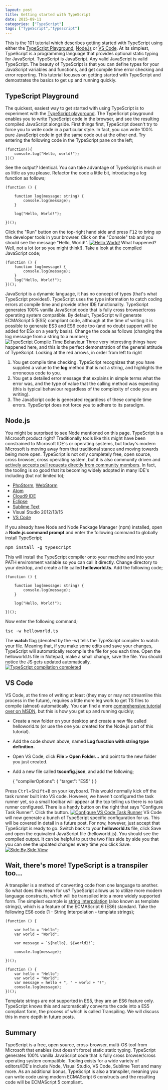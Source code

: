 ```yaml
---
layout: post
title: Getting started with TypeScript
date: 2015-09-11
categories: ["TypeScript"]
tags: ["TypeScript","typescript"]
---
```


This is the 101 tutorial which describes getting started with TypeScript using either the [TypeScript Playground](http://www.typescriptlang.org/Playground), [Node.js](https://nodejs.org/) or [VS Code](https://code.visualstudio.com). At its simplest, TypeScript is a programming language that provides optional static typing for JavaScript.  TypeScript is JavaScript.  Any valid JavaScript is valid TypeScript.  The beauty of TypeScript is that you can define types for your JavaScript variables and functions, and get compile time error checking and error reporting.  This tutorial focuses on getting started with TypeScript and demostrates the basics to get up and running quickly.

## TypeScript Playground

The quickest, easiest way to get started with using TypeScript is to experiment with the [TypeScript playground](http://www.typescriptlang.org/Playground/).  The TypeScript playground enables you to write TypeScript code in the browser, and see the resulting compiled JavaScript alongside. First things first, TypeScript doesn't try to force you to write code in a particular style.  In fact, you can write 100% pure JavaScript code in get the same code out at the other end. Try entering the following code in the TypeScript pane on the left;

    (function(){
    	console.log("Hello, world!");
    })()

See the output?  Identical.  You can take advantage of TypeScript is much or as little as you please. Refactor the code a little bit, introducing a log function as follows;

    (function () {

    	function log(message: string) {
    		console.log(message);
    	}

    	log("Hello, World!");

    })();

Click the "Run" button on the top-right hand side and press <kbd>F12</kbd> to bring up the developer tools in your browser. Click on the "Console" tab and you should see the message "Hello, World!". [![Hello World!](http://www.typescriptguy.com/wp-content/uploads/2015/07/HelloWorld.png)](HelloWorld.png) What happened? Well, not a lot (or so you might think!).  Take a look at the compiled JavaScript code;

    (function () {
        function log(message) {
            console.log(message);
        }
        log("Hello, World!");
    })();

JavaScript is a dynamic language, it has no concept of types (that's what TypeScript provides!).  TypeScript uses the type information to catch coding errors at compile time and provide other IDE functionality.  TypeScript generates 100% vanilla JavaScript code that is fully cross browser/cross operating system compatible.  By default, TypeScript will generate ECMAScript 5 (ES5) compliant code, although at the time of writing it is possible to generate ES3 and ES6 code too (and no doubt support will be added for ESx on a yearly basis). Change the code as follows (changing the log message from a string to a number); [![TypeScript Compile Time Behaviour](http://www.typescriptguy.com/wp-content/uploads/2015/07/CompileTimeBehaviour.png)](CompileTimeBehaviour.png) Three very interesting things have happened here, and this is the perfect demonstration of the general attitude of TypeScript. Looking at the red arrows, in order from left to right

1.  You get compile time checking.  TypeScript recognizes that you have supplied a value to the **log** method that is not a string, and highlights the erroneous code to you.
2.  You get a detailed error message that explains in simple terms what the error was, and the type of value that the calling method was expecting (this is typical behaviour regardless of the complexity of code you are writing).
3.  The JavaScript code is generated regardless of these compile time errors.  TypeScript does not force you to adhere to its paradigm.

## Node.js

You might be surprised to see Node mentioned on this page.  TypeScript is a Microsoft product right? Traditionally tools like this might have been constrained to Microsoft IDE's or operating systems, but today's modern Microsoft is moving away from that traditional stance and moving towards being more open. TypeScript is not only completely free, open source, cross browser, cross operating system, but it is also community driven and [actively accepts pull requests directly from community members](https://github.com/Microsoft/TypeScript).  In fact, the tooling is so good that its becoming widely adopted in many IDE's including (but not limited to);

*   [PhpStorm](https://www.jetbrains.com/phpstorm/help/typescript-support.html), [WebStorm](https://www.jetbrains.com/webstorm/help/typescript-support.html)
*   [Atom](https://atom.io/packages/atom-typescript)
*   [Cloud9 IDE](https://github.com/lennartcl/cloud9-typescript)
*   [Eclipse](https://github.com/palantir/eclipse-typescript)
*   [Sublime Text](https://github.com/Microsoft/TypeScript-Sublime-Plugin)
*   Visual Studio 2012/13/15
*   [VS Code](https://code.visualstudio.com/)

If you already have Node and Node Package Manager (npm) installed, open a **Node.js command prompt** and enter the following command to globally install TypeScript;

<pre>npm install -g typescript</pre>

This will install the TypeScript compiler onto your machine and into your PATH environment variable so you can call it directly.  Change directory to your desktop, and create a file called **helloworld.ts**.  Add the following code;

    (function () {

    	function log(message: string) {
    		console.log(message);
    	}

    	log("Hello, World!");

    })();

Now enter the following command;

<pre>tsc -w helloworld.ts</pre>

The **watch** flag (denoted by the -w) tells the TypeScript compiler to watch your file.  Meaning that, if you make some edits and save your changes, TypeScript will automatically recompile the file for you each time. Open the helloworld.ts file in Notepad, make a small change, save the file.  You should notice the JS gets updated automatically. [![TypeScript compilation completed](http://www.typescriptguy.com/wp-content/uploads/2015/07/CompilationCompleted.png)](CompilationCompleted.png)

## VS Code

VS Code, at the time of writing at least (they may or may not streamline this process in the future), requires a little more leg work to get TS files to compile (almost) automatically.  You can find a more [comprehensive tutorial over on MSDN](http://blogs.msdn.com/b/typescript/archive/2015/04/30/using-typescript-in-visual-studio-code.aspx), but this is how you get up and running quickly;

*   Create a new folder on your desktop and create a new file called helloworld.ts (or use the one you created for the Node.js part of this tutorial).
*   Add the code shown above, named **Log function with string type definition.**
*   Open VS Code, click **File > Open Folder...** and point to the new folder you just created.
*   Add a new file called **tsconfig.json**, and add the following;

    {
        "compilerOptions": {
        "target": "ES5"
        }
    }

Press <kbd>Ctrl</kbd>+<kbd>Shift</kbd>+<kbd>B</kbd> on your keyboard.  This would normally kick off the task runner built into VS code.  However, we haven't configured the task runner yet, so a small toolbar will appear at the top telling us there is no task runner configured.  There is a handy button on the right that says "Configure Task Runner".  Click the button. [![Configure VS Code Task Runner](http://www.typescriptguy.com/wp-content/uploads/2015/07/ConfigureTaskRunner.png)](ConfigureTaskRunner.png) VS Code will now generate a bunch of TypeScript specific configuration for us.  This will be covered in detail in a future post.  For now, however, just accept that TypeScript is ready to go. Switch back to your **helloworld.ts** file, click Save and open the equivalent JavaScript file (helloworld.js).  You  should see the compiled output.  It can be helpful to put the two files side by side you that you can see the updated changes every time you click Save. [![Side By Side View](http://www.typescriptguy.com/wp-content/uploads/2015/07/SideBySide.png)](SideBySide.png)

## Wait, there's more!  TypeScript is a transpiler too...

A transpiler is a method of converting code from one language to another.  So what does this mean for us? TypeScript allows us to utilize more modern language constructs, which will be transpiled into a more widely supported form.  The simplest example is [string interpolation](http://tc39wiki.calculist.org/es6/template-strings/) (also known as template strings), which is a feature of the ECMAScript 6 (ES6) standard. Take the following ES6 code (1 - String Interpolation - template strings);

    (function () {

    	var hello = "Hello";
    	var world = "World";

    	var message = `${hello}, ${world}!`;

    	console.log(message);

    })();

    (function () {
        var hello = "Hello";
        var world = "World";
        var message = hello + ", " + world + "!";
        console.log(message);
    })();

Template strings are not supported in ES5, they are an ES6 feature only.  TypeScript knows this and automatically converts the code into a ES5 compliant form, the process of which is called Transpiling.  We will discuss this in more depth in future posts.

## Summary

TypeScript is a free, open source, cross-browser, multi-OS tool from Microsoft that enables (but doesn't force) static static typing.  TypeScript generates 100% vanilla JavaScript code that is fully cross browser/cross operating system compatible.  Tooling exists for a wide variety of editors/IDE's include Node, Visual Studio, VS Code, Sublime Text and many more.  As an additional bonus, TypeScript is also a transpiler, meaning you can write code using modern ECMAScript 6 constructs and the resulting code will be ECMAScript 5 compliant.